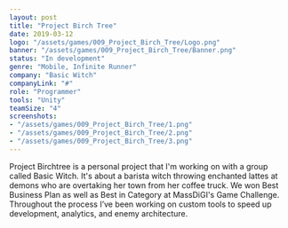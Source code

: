 ```yaml
---
layout: post
title: "Project Birch Tree"
date: 2019-03-12
logo: "/assets/games/009_Project_Birch_Tree/Logo.png"
banner: "/assets/games/009_Project_Birch_Tree/Banner.png"
status: "In development"
genre: "Mobile, Infinite Runner"
company: "Basic Witch"
companyLink: "#"
role: "Programmer"
tools: "Unity"
teamSize: "4"
screenshots:
- "/assets/games/009_Project_Birch_Tree/1.png"
- "/assets/games/009_Project_Birch_Tree/2.png"
- "/assets/games/009_Project_Birch_Tree/3.png"
---
```


Project Birchtree is a personal project that I'm working on with a group called Basic Witch. It's about a barista witch throwing enchanted lattes at demons who are overtaking her town from her coffee truck. We won Best Business Plan as well as Best in Category at MassDiGI's Game Challenge. Throughout the process I’ve been working on custom tools to speed up development, analytics, and enemy architecture.  